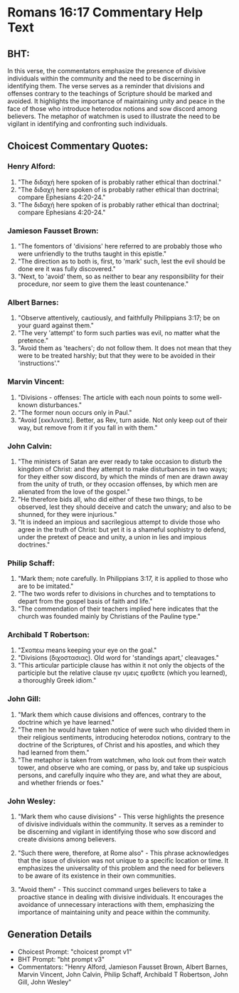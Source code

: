 # Romans 16:17 Commentary Help Text

## BHT:
In this verse, the commentators emphasize the presence of divisive individuals within the community and the need to be discerning in identifying them. The verse serves as a reminder that divisions and offenses contrary to the teachings of Scripture should be marked and avoided. It highlights the importance of maintaining unity and peace in the face of those who introduce heterodox notions and sow discord among believers. The metaphor of watchmen is used to illustrate the need to be vigilant in identifying and confronting such individuals.

## Choicest Commentary Quotes:
### Henry Alford:
1. "The διδαχή here spoken of is probably rather ethical than doctrinal." 
2. "The διδαχή here spoken of is probably rather ethical than doctrinal; compare Ephesians 4:20-24."
3. "The διδαχή here spoken of is probably rather ethical than doctrinal; compare Ephesians 4:20-24."

### Jamieson Fausset Brown:
1. "The fomentors of 'divisions' here referred to are probably those who were unfriendly to the truths taught in this epistle."
2. "The direction as to both is, first, to 'mark' such, lest the evil should be done ere it was fully discovered."
3. "Next, to 'avoid' them, so as neither to bear any responsibility for their procedure, nor seem to give them the least countenance."

### Albert Barnes:
1. "Observe attentively, cautiously, and faithfully Philippians 3:17; be on your guard against them."
2. "The very 'attempt' to form such parties was evil, no matter what the pretence."
3. "Avoid them as 'teachers'; do not follow them. It does not mean that they were to be treated harshly; but that they were to be avoided in their 'instructions'."

### Marvin Vincent:
1. "Divisions - offenses: The article with each noun points to some well-known disturbances." 
2. "The former noun occurs only in Paul." 
3. "Avoid [εκκλινατε]. Better, as Rev, turn aside. Not only keep out of their way, but remove from it if you fall in with them."

### John Calvin:
1. "The ministers of Satan are ever ready to take occasion to disturb the kingdom of Christ: and they attempt to make disturbances in two ways; for they either sow discord, by which the minds of men are drawn away from the unity of truth, or they occasion offenses, by which men are alienated from the love of the gospel."
2. "He therefore bids all, who did either of these two things, to be observed, lest they should deceive and catch the unwary; and also to be shunned, for they were injurious."
3. "It is indeed an impious and sacrilegious attempt to divide those who agree in the truth of Christ: but yet it is a shameful sophistry to defend, under the pretext of peace and unity, a union in lies and impious doctrines."

### Philip Schaff:
1. "Mark them; note carefully. In Philippians 3:17, it is applied to those who are to be imitated."
2. "The two words refer to divisions in churches and to temptations to depart from the gospel basis of faith and life."
3. "The commendation of their teachers implied here indicates that the church was founded mainly by Christians of the Pauline type."

### Archibald T Robertson:
1. "Σκοπεω means keeping your eye on the goal."
2. "Divisions (διχοστασιας). Old word for 'standings apart,' cleavages."
3. "This articular participle clause has within it not only the objects of the participle but the relative clause ην υμεις εμαθετε (which you learned), a thoroughly Greek idiom."

### John Gill:
1. "Mark them which cause divisions and offences, contrary to the doctrine which ye have learned."
2. "The men he would have taken notice of were such who divided them in their religious sentiments, introducing heterodox notions, contrary to the doctrine of the Scriptures, of Christ and his apostles, and which they had learned from them."
3. "The metaphor is taken from watchmen, who look out from their watch tower, and observe who are coming, or pass by, and take up suspicious persons, and carefully inquire who they are, and what they are about, and whether friends or foes."

### John Wesley:
1. "Mark them who cause divisions" - This verse highlights the presence of divisive individuals within the community. It serves as a reminder to be discerning and vigilant in identifying those who sow discord and create divisions among believers.

2. "Such there were, therefore, at Rome also" - This phrase acknowledges that the issue of division was not unique to a specific location or time. It emphasizes the universality of this problem and the need for believers to be aware of its existence in their own communities.

3. "Avoid them" - This succinct command urges believers to take a proactive stance in dealing with divisive individuals. It encourages the avoidance of unnecessary interactions with them, emphasizing the importance of maintaining unity and peace within the community.


## Generation Details
- Choicest Prompt: "choicest prompt v1"
- BHT Prompt: "bht prompt v3"
- Commentators: "Henry Alford, Jamieson Fausset Brown, Albert Barnes, Marvin Vincent, John Calvin, Philip Schaff, Archibald T Robertson, John Gill, John Wesley"
